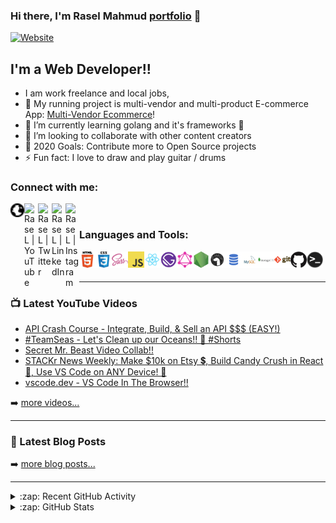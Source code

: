 ### Hi there, I'm Rasel Mahmud [portfolio][website] 👋

[![Website](https://img.shields.io/website?label=RaseL.com&style=for-the-badge&url=https%3A%2F%2FRaseL.com)](https://rasel-code-dev.vercel.app)
<!-- [![Twitter Follow](https://img.shields.io/twitter/follow/RaseL?color=1DA1F2&logo=twitter&style=for-the-badge)](https://twitter.com/intent/follow?original_referer=https%3A%2F%2Fgithub.com%2FRaseL&screen_name=RaseL) -->

## I'm a Web Developer!!
- I am work freelance and local jobs,
- 🔭 My running project is multi-vendor and multi-product E-commerce App: [Multi-Vendor Ecommerce][course]!
- 🌱 I’m currently learning golang and it's frameworks 🤣
- 👯 I’m looking to collaborate with other content creators
- 🥅 2020 Goals: Contribute more to Open Source projects
- ⚡ Fun fact: I love to draw and play guitar / drums

### Connect with me:

[<img align="left" alt="RaseL.com" width="22px" src="https://raw.githubusercontent.com/iconic/open-iconic/master/svg/globe.svg" />][website]
[<img align="left" alt="RaseL | YouTube" width="22px" src="https://cdn.jsdelivr.net/npm/simple-icons@v3/icons/youtube.svg" />][youtube]
[<img align="left" alt="RaseL | Twitter" width="22px" src="https://cdn.jsdelivr.net/npm/simple-icons@v3/icons/twitter.svg" />][twitter]
[<img align="left" alt="RaseL | LinkedIn" width="22px" src="https://cdn.jsdelivr.net/npm/simple-icons@v3/icons/linkedin.svg" />][linkedin]
[<img align="left" alt="RaseL | Instagram" width="22px" src="https://cdn.jsdelivr.net/npm/simple-icons@v3/icons/instagram.svg" />][instagram]

<br />

### Languages and Tools:


[<img align="left" alt="HTML5" width="26px" src="https://raw.githubusercontent.com/github/explore/80688e429a7d4ef2fca1e82350fe8e3517d3494d/topics/html/html.png" />][webdevplaylist]
[<img align="left" alt="CSS3" width="26px" src="https://raw.githubusercontent.com/github/explore/80688e429a7d4ef2fca1e82350fe8e3517d3494d/topics/css/css.png" />][cssplaylist]
[<img align="left" alt="Sass" width="26px" src="https://raw.githubusercontent.com/github/explore/80688e429a7d4ef2fca1e82350fe8e3517d3494d/topics/sass/sass.png" />][cssplaylist]
[<img align="left" alt="JavaScript" width="26px" src="https://raw.githubusercontent.com/github/explore/80688e429a7d4ef2fca1e82350fe8e3517d3494d/topics/javascript/javascript.png" />][jsplaylist]
[<img align="left" alt="React" width="26px" src="https://raw.githubusercontent.com/github/explore/80688e429a7d4ef2fca1e82350fe8e3517d3494d/topics/react/react.png" />][reactplaylist]
[<img align="left" alt="Gatsby" width="26px" src="https://raw.githubusercontent.com/github/explore/e94815998e4e0713912fed477a1f346ec04c3da2/topics/gatsby/gatsby.png" />][webdevplaylist]
[<img align="left" alt="GraphQL" width="26px" src="https://raw.githubusercontent.com/github/explore/80688e429a7d4ef2fca1e82350fe8e3517d3494d/topics/graphql/graphql.png" />][webdevplaylist]
[<img align="left" alt="Node.js" width="26px" src="https://raw.githubusercontent.com/github/explore/80688e429a7d4ef2fca1e82350fe8e3517d3494d/topics/nodejs/nodejs.png" />][webdevplaylist]
[<img align="left" alt="Deno" width="26px" src="https://raw.githubusercontent.com/github/explore/361e2821e2dea67711cde99c9c40ed357061cf27/topics/deno/deno.png" />][webdevplaylist]
[<img align="left" alt="SQL" width="26px" src="https://raw.githubusercontent.com/github/explore/80688e429a7d4ef2fca1e82350fe8e3517d3494d/topics/sql/sql.png" />][webdevplaylist]
[<img align="left" alt="MySQL" width="26px" src="https://raw.githubusercontent.com/github/explore/80688e429a7d4ef2fca1e82350fe8e3517d3494d/topics/mysql/mysql.png" />][webdevplaylist]
[<img align="left" alt="MongoDB" width="26px" src="https://raw.githubusercontent.com/github/explore/80688e429a7d4ef2fca1e82350fe8e3517d3494d/topics/mongodb/mongodb.png" />][webdevplaylist]
[<img align="left" alt="Git" width="26px" src="https://raw.githubusercontent.com/github/explore/80688e429a7d4ef2fca1e82350fe8e3517d3494d/topics/git/git.png" />][webdevplaylist]
[<img align="left" alt="GitHub" width="26px" src="https://raw.githubusercontent.com/github/explore/78df643247d429f6cc873026c0622819ad797942/topics/github/github.png" />][webdevplaylist]
[<img align="left" alt="Terminal" width="26px" src="https://raw.githubusercontent.com/github/explore/80688e429a7d4ef2fca1e82350fe8e3517d3494d/topics/terminal/terminal.png" />][webdevplaylist]

<br />
<br />

---

### 📺 Latest YouTube Videos

<!-- YOUTUBE:START -->
- [API Crash Course - Integrate, Build, & Sell an API $$$ (EASY!)](https://www.youtube.com/watch?v=FMJwaA2WMjc)
- [#TeamSeas - Let's Clean up our Oceans!! 🌊 #Shorts](https://www.youtube.com/watch?v=XyIXjjEW56w)
- [Secret Mr. Beast Video Collab!!](https://www.youtube.com/watch?v=0sxnQCfJL2g)
- [STACKr News Weekly: Make $10k on Etsy 💲, Build Candy Crush in React 🍭, Use VS Code on ANY Device! 🤯](https://www.youtube.com/watch?v=JOWeVhSz_bY)
- [vscode.dev - VS Code In The Browser!!](https://www.youtube.com/watch?v=-5TFQjzEK-8)
<!-- YOUTUBE:END -->

➡️ [more videos...](https://youtube.com/RaseL)

---

### 📕 Latest Blog Posts

<!-- BLOG-POST-LIST:START -->
<!-- BLOG-POST-LIST:END -->

➡️ [more blog posts...](https://RaseL.com)

---

<details>
  <summary>:zap: Recent GitHub Activity</summary>
  
<!--START_SECTION:activity-->
1. 🗣 Commented on [#2](https://github.com/RaseL/portfolio-sass/issues/2) in [RaseL/portfolio-sass](https://github.com/RaseL/portfolio-sass)
2. ❗️ Closed issue [#2](https://github.com/RaseL/portfolio-sass/issues/2) in [RaseL/portfolio-sass](https://github.com/RaseL/portfolio-sass)
3. ❌ Closed PR [#11](https://github.com/RaseL/free-developer-resources/pull/11) in [RaseL/free-developer-resources](https://github.com/RaseL/free-developer-resources)
4. 🗣 Commented on [#11](https://github.com/RaseL/free-developer-resources/issues/11) in [RaseL/free-developer-resources](https://github.com/RaseL/free-developer-resources)
5. 🎉 Merged PR [#10](https://github.com/RaseL/free-developer-resources/pull/10) in [RaseL/free-developer-resources](https://github.com/RaseL/free-developer-resources)
<!--END_SECTION:activity-->

</details>

<details>
  <summary>:zap: GitHub Stats</summary>

  <img align="left" alt="RaseL's GitHub Stats" src="https://github-readme-stats.RaseL.vercel.app/api?username=RaseL&show_icons=true&hide_border=true" />

</details>

<!-- This like variable -->
[website]: https://rasel-code-dev.vercel.app
[course]: ""
[twitter]: https://twitter.com/rase-code-dev
[youtube]: https://youtube.com/rasel-code-dev
[instagram]: https://instagram.com/RaseL
[linkedin]: https://linkedin.com/in/rasel-code-dev
[webdevplaylist]: https://www.youtube.com/playlist?list=PLkwxH9e_vrAJ0WbEsFA9W3I1W-g_BTsbt
[jsplaylist]: https://www.youtube.com/playlist?list=PLkwxH9e_vrALRJKu7wfXby3MKeflhTu6B
[cssplaylist]: https://www.youtube.com/playlist?list=PLkwxH9e_vrALSdvZuEh6gqQdmDoDIoqz4
[reactplaylist]: https://www.youtube.com/playlist?list=PLkwxH9e_vrAK4TdffpxKY3QGyHCpxFcQ0
